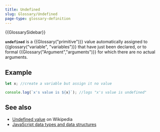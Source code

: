 ```yaml
---
title: Undefined
slug: Glossary/Undefined
page-type: glossary-definition
---
```


{{GlossarySidebar}}

**`undefined`** is a {{Glossary("primitive")}} value automatically assigned to {{glossary("variable", "variables")}} that have just been declared, or to formal {{Glossary("Argument","arguments")}} for which there are no actual arguments.

## Example

```js
let x; //create a variable but assign it no value

console.log(`x's value is ${x}`); //logs "x's value is undefined"
```

## See also

- [Undefined value](https://en.wikipedia.org/wiki/Undefined_value) on Wikipedia
- [JavaScript data types and data structures](/en-US/docs/Web/JavaScript/Guide/Data_structures)
